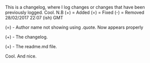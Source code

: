 This is a changelog, where I log changes or changes that have been previously logged. Cool.
N.B (+) = Added (=) = Fixed (-) = Removed
28/02/2017 22:07 (ish) GMT

(=) - Author name not showing using .quote. Now appears properly

(+) - The changelog.

(+) - The readme.md file.

Cool. And nice.
